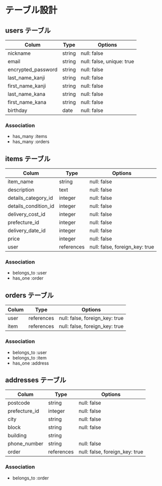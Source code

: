 # テーブル設計

## users テーブル

| Colum               | Type   | Options                   |
| ------------------- | ------ | ------------------------- |
| nickname            | string | null: false               |
| email               | string | null: false, unique: true |
| encrypted_password  | string | null: false               |
| last_name_kanji     | string | null: false               |
| first_name_kanji    | string | null: false               |
| last_name_kana      | string | null: false               |
| first_name_kana     | string | null: false               |
| birthday            | date   | null: false               |

### Association

- has_many :items
- has_many :orders


## items テーブル

| Colum                | Type        | Options                        |
| -------------------- | ------      | ------------------------------ |
| item_name            | string      | null: false                    |
| description          | text        | null: false                    |
| details_category_id  | integer     | null: false                    |
| details_condition_id | integer     | null: false                    |
| delivery_cost_id     | integer     | null: false                    |
| prefecture_id        | integer     | null: false                    |
| delivery_date_id     | integer     | null: false                    |
| price                | integer     | null: false                    |
| user                 | references  | null: false, foreign_key: true |


### Association

- belongs_to :user
- has_one :order


## orders テーブル

| Colum               | Type        | Options                        |
| ------------------- | ------      | ------------------------------ |
| user                | references  | null: false, foreign_key: true |
| item                | references  | null: false, foreign_key: true |

### Association

- belongs_to :user
- belongs_to :item
- has_one :address


## addresses テーブル

| Colum               | Type        | Options                        |
| ------------------- | ------      | ------------------------------ |
| postcode            | string      | null: false                    |
| prefecture_id       | integer     | null: false                    |
| city                | string      | null: false                    |
| block               | string      | null: false                    |
| building            | string      |                                |
| phone_number        | string      | null: false                    |
| order               | references  | null: false, foreign_key: true |

### Association

- belongs_to :order